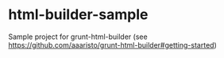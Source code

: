 html-builder-sample
===================

Sample project for grunt-html-builder (see https://github.com/aaaristo/grunt-html-builder#getting-started)
